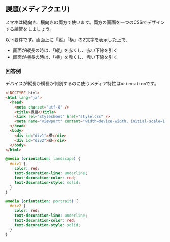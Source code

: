## 課題(メディアクエリ)
スマホは縦向き、横向きの両方で使います。両方の画面を一つのCSSでデザインする練習をしましょう。

以下要件です。画面上に「縦」「横」の2文字を表示した上で、
- 画面が縦長の時は、「縦」を赤くし、赤い下線を引く
- 画面が横長の時は、「横」を赤くし、赤い下線を引く

### 回答例
デバイスが縦長か横長か判別するのに使うメディア特性は`orientation`です。
```html title="index.html"
<!DOCTYPE html>
<html lang="ja">
  <head>
    <meta charset="utf-8" />
    <title>課題</title>
    <link rel="stylesheet" href="style.css" />
    <meta name="viewport" content="width=device-width, initial-scale=1.0" />
  </head>
  <body>
    <div id="div1">横</div>
    <div id="div2">縦</div>  
  </body>
</html>
```

```css title="style.css"
@media (orientation: landscape) {
  #div1 {
    color: red;
    text-decoration-line: underline;
    text-decoration-color: red;
    text-decoration-style: solid;
  }
}

@media (orientation: portrait) {
  #div2 {
    color: red;
    text-decoration-line: underline;
    text-decoration-color: red;
    text-decoration-style: solid;
  }
}
```